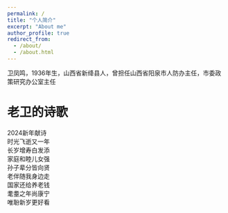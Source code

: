 ```yaml
---
permalink: /
title: "个人简介"
excerpt: "About me"
author_profile: true
redirect_from: 
  - /about/
  - /about.html
---
```


卫凤鸣，1936年生，山西省新绛县人，曾担任山西省阳泉市人防办主任，市委政策研究办公室主任


老卫的诗歌
======
<p>
2024新年献诗<br>
时光飞逝又一年<br>
长岁增寿白发添<br>
家庭和睦儿女强<br>
孙子辈分皆向贤<br>
老伴随我身边走<br>
国家还给养老钱<br>
耄耋之年尚康宁<br>
唯聁新岁更好看<br>
<p>
